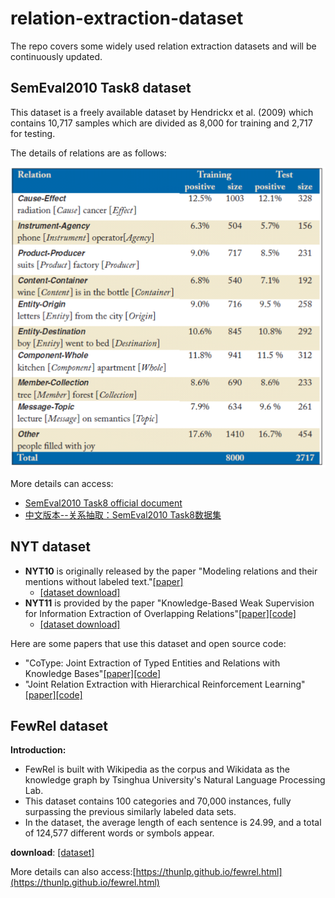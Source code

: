 # relation-extraction-dataset
The repo covers some widely used relation extraction datasets and will be continuously updated.

## SemEval2010 Task8 dataset

This dataset is a freely available dataset by Hendrickx et al. (2009) which contains 10,717 samples which are divided as 8,000 for training and 2,717 for testing.

The details of relations are as follows:

![semeval-1.png](images/semeval-1.png)

More details can access:
* [SemEval2010 Task8 official document](https://docs.google.com/document/d/1QO_CnmvNRnYwNWu1-QCAeR5ToQYkXUqFeAJbdEhsq7w/preview)
* [中文版本--关系抽取：SemEval2010 Task8数据集](https://blog.csdn.net/qq_29883591/article/details/88567561)

## NYT dataset

* **NYT10** is originally released by the paper "Modeling relations and their mentions without labeled text."[[paper]](https://link.springer.com/content/pdf/10.1007/978-3-642-15939-8_10.pdf)
  * [[dataset download]](http://iesl.cs.umass.edu/riedel/ecml/) 
* **NYT11** is provided by the paper "Knowledge-Based Weak Supervision for Information Extraction of Overlapping Relations"[[paper]](https://www.aclweb.org/anthology/P11-1055.pdf)[[code]](http://raphaelhoffmann.com/mr/)
  * [[dataset download]](https://drive.google.com/drive/folders/0B--ZKWD8ahE4UktManVsY1REOUk)

Here are some papers that use this dataset and open source code:

* "CoType: Joint Extraction of Typed Entities and Relations with Knowledge Bases"[[paper]](https://arxiv.org/pdf/1610.08763.pdf)[[code]](https://github.com/INK-USC/USC-DS-RelationExtraction)
* "Joint Relation Extraction with Hierarchical Reinforcement Learning"[[paper]](https://arxiv.org/abs/1811.03925)[[code]](https://github.com/truthless11/HRL-RE)

## FewRel dataset

**Introduction:**
* FewRel is built with Wikipedia as the corpus and Wikidata as the knowledge graph by Tsinghua University's Natural Language Processing Lab.
* This dataset contains 100 categories and 70,000 instances, fully surpassing the previous similarly labeled data sets.
* In the dataset, the average length of each sentence is 24.99, and a total of 124,577 different words or symbols appear.

**download**: [[dataset]](https://thunlp.github.io/fewrel.html)

More details can also access:[https://thunlp.github.io/fewrel.html](https://thunlp.github.io/fewrel.html)

